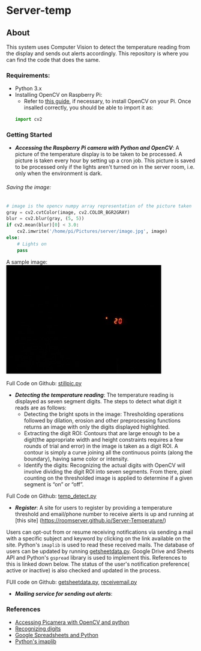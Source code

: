 # Server-temp

## About

This system uses Computer Vision to detect the temperature reading from the display and sends out alerts accordingly. This repository is where you can find the code that does the same.

### Requirements:
* Python 3.x
* Installing OpenCV on Raspberry Pi:
    - Refer to [this guide](https://www.pyimagesearch.com/2018/09/26/install-opencv-4-on-your-raspberry-pi), if necessary, to install OpenCV on your Pi. Once insalled correctly, you should be able to import it as:
    ```python
    import cv2
    ```

### Getting Started
    
* __*Accessing the Raspberry Pi camera with Python and OpenCV*__:
	A picture of the temperature display is to be taken to be processed. A picture is taken every hour by setting up a cron job. This picture is saved to be processed only if the lights aren't turned on in the server room, i.e. only when the environment is dark.
    
###### Saving the image:
```python
# image is the opencv numpy array representation of the picture taken
gray = cv2.cvtColor(image, cv2.COLOR_BGR2GRAY)
blur = cv2.blur(gray, (5, 5))
if cv2.mean(blur)[0] < 3.0:
	cv2.imwrite('/home/pi/Pictures/server/image.jpg', image)
else:
	# Lights on
	pass
```

A sample image: 
![Temp display](/images/image.jpg)

Full Code on Github: [stillpic.py](https://github.com/shwetha1607/Server-temp/blob/Version-1.1/stillpic.py)

* __*Detecting the temperature reading*__:
	The temperature reading is displayed as seven segment digits. The steps to detect what digit it reads are as follows:
	- Detecting the bright spots in the image: Thresholding operations followed by dilation, erosion and other preprocessing functions returns an image with only the digits displayed highlighted.
	- Extracting the digit ROI: Contours that are large enough to be a digit(the appropriate width and height constraints requires a few rounds of trial and error) in the image is taken as a digit ROI. A contour is simply a curve joining all the continuous points (along the boundary), having same color or intensity.
	- Identify the digits: Recognizing the actual digits with OpenCV will involve dividing the digit ROI into seven segments. From there, pixel counting on the thresholded image is applied to determine if a given segment is “on” or “off”.
	
Full Code on Github: [temp_detect.py](https://github.com/shwetha1607/Server-temp/blob/Version-1.1/temp_detect2.py)

* __*Register*__:
	A site for users to register by providing a temperature threshold and email/phone number to receive alerts is up and running at [this site] (https://roomserver.github.io/Server-Temperature/)
    
Users can opt-out from or resume receiving notifications via sending a mail with a specific subject and keyword by clicking on the link available on the site. Python's `imaplib` is used to read these received mails.
The database of users can be updated by running [getsheetdata.py](https://github.com/shwetha1607/Server-temp/blob/Version-1.1/getsheetdata.py). Google Drive and Sheets API and Python's `gspread` library is used to implement this. References to this is linked down below. The status of the user's notification preference( active or inactive) is also checked and updated in the process.

FUll code on Github: [getsheetdata.py](https://github.com/shwetha1607/Server-temp/blob/Version-1.1/getsheetdata.py), [receivemail.py](https://github.com/shwetha1607/Server-temp/blob/Version-1.1/receivemail.py)

* __*Mailing service for sending out alerts*__: 


### References

* [Accessing Picamera with OpenCV and python](https://www.pyimagesearch.com/2015/03/30/accessing-the-raspberry-pi-camera-with-opencv-and-python/)
* [Recognizing digits](https://www.pyimagesearch.com/2017/02/13/recognizing-digits-with-opencv-and-python/)
* [Google Spreadsheets and Python](https://www.twilio.com/blog/2017/02/an-easy-way-to-read-and-write-to-a-google-spreadsheet-in-python.html)
* [Python's imaplib](https://docs.python.org/3/library/imaplib.html)
